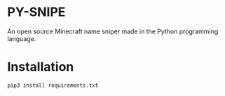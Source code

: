 # PY-SNIPE
An open source Minecraft name sniper made in the Python programming language.

# Installation

```bash
pip3 install requirements.txt
```
